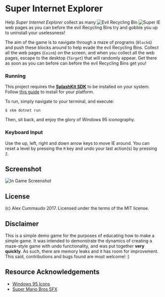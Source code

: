 # Super Internet Explorer

<img align="right" src="https://i.imgur.com/WMNzSjr.png" alt="Super IE">
<img align="right" src="https://i.imgur.com/FvvX0t6.png" alt="Evil Recycling Bin">

Help _Super Internet Explorer_ collect as many web pages as you can before the
evil Recycling Bins try and gobble you up to uninstall your uselessness!

The aim of the game is to navigate through a maze of programs (`Block`s) and push these blocks around to help evade the evil Recycling Bins. Collect all the web pages (`Coin`s) on the screen, and when you collect all the web pages, escape to the desktop (`Target`) that will randomly appear. Get there as soon as you can before can before the evil Recycling Bins get you!

### Running

This project requires the **[SplashKit SDK](http://splashkit.io)** to be installed on your system. Follow [this guide](http://www.splashkit.io/guides/installation/) to install for your platform.

To run, simply navigate to your terminal, and execute:

```
$ skm dotnet run
```

Then, sit back, and enjoy the glory of Windows 95 iconography.

### Keyboard Input

Use the up, left, right and down arrow keys to move IE around. You can reset a level by pressing the `R` key and undo your last action(s) by pressing `Z`.

## Screenshot

![In Game Screenshot](https://i.imgur.com/C5hGhUN.png)

## License

(c) Alex Cummaudo 2017. Licensed under the terms of the MIT license.

## Disclaimer

This is a simple demo game for the purposes of educating how to make a simple game. It was intended to demonstrate the dynamics of creating a maze-style game with undo functionality, and was put together **very quickly**. As such, there are memory leaks and it has room for improvement. This said, contributions and bugs found are most welcome! :)

## Resource Acknowledgements

- [Windows 95 Icons](http://cd.textfiles.com/winfiles/winfiles1/icons-computer/icons-computer.html)
- [Super Mario Bros SFX](http://themushroomkingdom.net/media/smb/wav)
